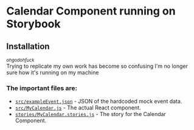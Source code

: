 # Calendar Component running on Storybook
## Installation 
<sub>*ohgodohfuck*</sub><br>
Trying to replicate my own work has become so confusing I'm no longer sure how it's running on my machine<br>
### The important files are:
- [`src/exampleEvent.json`](chatty-calendar/src/exampleEvent.json) - JSON of the hardcoded mock event data.
- [`src/MyCalendar.js`](chatty-calendar/src/MyCalendar.js) - The actual React component.
- [`stories/MyCalendar.stories.js`](chatty-calendar/stories/MyCalendar.stories.js) - The story for the Calendar Component.
